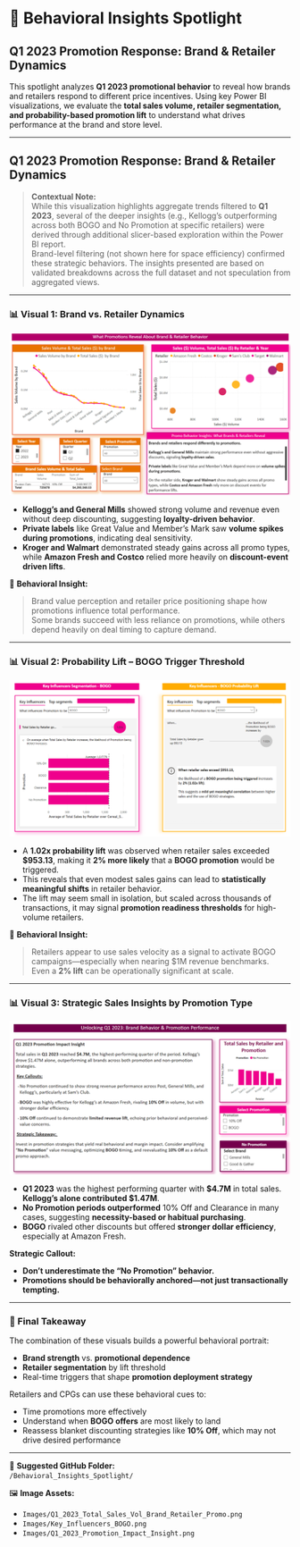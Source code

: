 # 🧠 Behavioral Insights Spotlight  
## Q1 2023 Promotion Response: Brand & Retailer Dynamics

This spotlight analyzes **Q1 2023 promotional behavior** to reveal how brands and retailers respond to different price incentives. Using key Power BI visualizations, we evaluate the **total sales volume, retailer segmentation, and probability-based promotion lift** to understand what drives performance at the brand and store level.

---

## Q1 2023 Promotion Response: Brand & Retailer Dynamics

> **Contextual Note:**  
> While this visualization highlights aggregate trends filtered to **Q1 2023**, several of the deeper insights (e.g., Kellogg’s outperforming across both BOGO and No Promotion at specific retailers) were derived through additional slicer-based exploration within the Power BI report.  
> Brand-level filtering (not shown here for space efficiency) confirmed these strategic behaviors. The insights presented are based on validated breakdowns across the full dataset and not speculation from aggregated views.

---

### 📊 Visual 1: Brand vs. Retailer Dynamics  
![Q1 Brand and Retailer Total Sales Volume](../Images/Q1_2023_Total_Sales_Vol_Brand_Retailer_Promo.png)

- **Kellogg’s and General Mills** showed strong volume and revenue even without deep discounting, suggesting **loyalty-driven behavior**.
- **Private labels** like Great Value and Member’s Mark saw **volume spikes during promotions**, indicating deal sensitivity.
- **Kroger and Walmart** demonstrated steady gains across all promo types, while **Amazon Fresh and Costco** relied more heavily on **discount-event driven lifts**.

🧠 **Behavioral Insight:**  
> Brand value perception and retailer price positioning shape how promotions influence total performance.  
> Some brands succeed with less reliance on promotions, while others depend heavily on deal timing to capture demand.

---

### 📊 Visual 2: Probability Lift – BOGO Trigger Threshold  
![Key Influencers BOGO Lift](../Images/Key_Influencers_BOGO.png)

- A **1.02x probability lift** was observed when retailer sales exceeded **$953.13**, making it **2% more likely** that a **BOGO promotion** would be triggered.
- This reveals that even modest sales gains can lead to **statistically meaningful shifts** in retailer behavior.
- The lift may seem small in isolation, but scaled across thousands of transactions, it may signal **promotion readiness thresholds** for high-volume retailers.

🧠 **Behavioral Insight:**  
> Retailers appear to use sales velocity as a signal to activate BOGO campaigns—especially when nearing $1M revenue benchmarks.  
> Even a **2% lift** can be operationally significant at scale.

---

### 📊 Visual 3: Strategic Sales Insights by Promotion Type  
![Q1 2023 Promotion Impact Insight](../Images/Q1_2023_Promotion_Impact_Insight.png)

- **Q1 2023** was the highest performing quarter with **$4.7M** in total sales. **Kellogg’s alone contributed $1.47M**.
- **No Promotion periods outperformed** 10% Off and Clearance in many cases, suggesting **necessity-based or habitual purchasing**.
- **BOGO** rivaled other discounts but offered **stronger dollar efficiency**, especially at Amazon Fresh.

 **Strategic Callout:**
- **Don’t underestimate the “No Promotion” behavior.**  
- **Promotions should be behaviorally anchored—not just transactionally tempting.**

---

### 🧩 Final Takeaway

The combination of these visuals builds a powerful behavioral portrait:
- **Brand strength** vs. **promotional dependence**
- **Retailer segmentation** by lift threshold
- Real-time triggers that shape **promotion deployment strategy**

Retailers and CPGs can use these behavioral cues to:
- Time promotions more effectively  
- Understand when **BOGO offers** are most likely to land  
- Reassess blanket discounting strategies like **10% Off**, which may not drive desired performance

---

📁 **Suggested GitHub Folder:**  
`/Behavioral_Insights_Spotlight/`

🖼️ **Image Assets:**  
- `Images/Q1_2023_Total_Sales_Vol_Brand_Retailer_Promo.png`  
- `Images/Key_Influencers_BOGO.png`  
- `Images/Q1_2023_Promotion_Impact_Insight.png`

